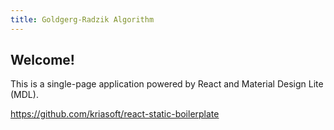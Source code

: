 ```yaml
---
title: Goldgerg-Radzik Algorithm
---
```


## Welcome!

This is a single-page application powered by React and Material Design Lite (MDL).

https://github.com/kriasoft/react-static-boilerplate

